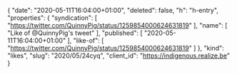 {
  "date": "2020-05-11T16:04:00+01:00",
  "deleted": false,
  "h": "h-entry",
  "properties": {
    "syndication": [
      "https://twitter.com/QuinnyPig/status/1259854000624631819"
    ],
    "name": [
      "Like of @QuinnyPig's tweet"
    ],
    "published": [
      "2020-05-11T16:04:00+01:00"
    ],
    "like-of": [
      "https://twitter.com/QuinnyPig/status/1259854000624631819"
    ]
  },
  "kind": "likes",
  "slug": "2020/05/24cyq",
  "client_id": "https://indigenous.realize.be"
}
